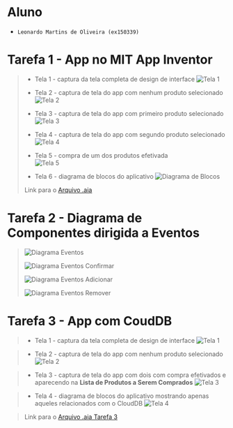 # Aluno
* `Leonardo Martins de Oliveira (ex150339)`

# Tarefa 1 - App no MIT App Inventor

> * Tela 1 - captura da tela completa de design de interface
> ![Tela 1](images/tela1.png)
>
> * Tela 2 - captura de tela do app com nenhum produto selecionado
> ![Tela 2](images/tela2.png)
>
> * Tela 3 - captura de tela do app com primeiro produto selecionado
> ![Tela 3](images/tela3.png)
>
> * Tela 4 - captura de tela do app com segundo produto selecionado
> ![Tela 4](images/tela4.png)
>
> * Tela 5 - compra de um dos produtos efetivada  
> ![Tela 5](images/tela5.png)
>
> * Tela 6 - diagrama de blocos do aplicativo
> ![Diagrama de Blocos](images/tela6.png)
>
> Link para o [Arquivo .aia](app/lab03.aia)

# Tarefa 2 - Diagrama de Componentes dirigida a Eventos

> ![Diagrama Eventos](images/spinner.png)
>
> ![Diagrama Eventos Confirmar](images/botaoConfirmar.png)
>
> ![Diagrama Eventos Adicionar](images/adicionar.png)
>
> ![Diagrama Eventos Remover](images/remover.png)

# Tarefa 3 - App com CoudDB

> * Tela 1 - captura da tela completa de design de interface
> ![Tela 1](images/tela1_tarefa3.png)

> * Tela 2 - captura de tela do app com nenhum produto selecionado
> ![Tela 2](images/sem_produto.png)

> * Tela 3 - captura de tela do app com dois com compra efetivados e aparecendo na **Lista de Produtos a Serem Comprados**
> ![Tela 3](images/com_produto.png)

> * Tela 4 - diagrama de blocos do aplicativo mostrando apenas aqueles relacionados com o CloudDB
> ![Tela 4](images/blocos_atividad3.png)

>
> Link para o [Arquivo .aia Tarefa 3](app/lab03_tarefa3.aia)

